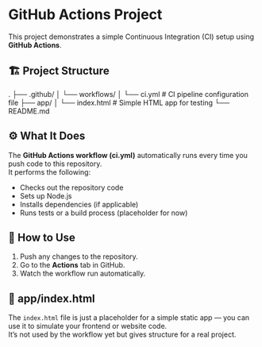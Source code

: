# GitHub Actions Project

This project demonstrates a simple Continuous Integration (CI) setup using **GitHub Actions**.

## 🏗️ Project Structure

.
├── .github/
│ └── workflows/
│ └── ci.yml # CI pipeline configuration file
├── app/
│ └── index.html # Simple HTML app for testing
└── README.md


## ⚙️ What It Does
The **GitHub Actions workflow (ci.yml)** automatically runs every time you push code to this repository.  
It performs the following:
- Checks out the repository code  
- Sets up Node.js  
- Installs dependencies (if applicable)  
- Runs tests or a build process (placeholder for now)

## 🚀 How to Use
1. Push any changes to the repository.  
2. Go to the **Actions** tab in GitHub.  
3. Watch the workflow run automatically.  

## 📁 app/index.html
The `index.html` file is just a placeholder for a simple static app — you can use it to simulate your frontend or website code.  
It’s not used by the workflow yet but gives structure for a real project.
